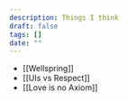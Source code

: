 ```yaml
---
description: Things I think
draft: false
tags: []
date: ""
---
```

- [[Wellspring]]
- [[UIs vs Respect]]
- [[Love is no Axiom]]